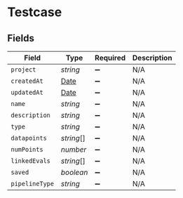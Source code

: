 # Testcase


## Fields

| Field                                                                                         | Type                                                                                          | Required                                                                                      | Description                                                                                   |
| --------------------------------------------------------------------------------------------- | --------------------------------------------------------------------------------------------- | --------------------------------------------------------------------------------------------- | --------------------------------------------------------------------------------------------- |
| `project`                                                                                     | *string*                                                                                      | :heavy_minus_sign:                                                                            | N/A                                                                                           |
| `createdAt`                                                                                   | [Date](https://developer.mozilla.org/en-US/docs/Web/JavaScript/Reference/Global_Objects/Date) | :heavy_minus_sign:                                                                            | N/A                                                                                           |
| `updatedAt`                                                                                   | [Date](https://developer.mozilla.org/en-US/docs/Web/JavaScript/Reference/Global_Objects/Date) | :heavy_minus_sign:                                                                            | N/A                                                                                           |
| `name`                                                                                        | *string*                                                                                      | :heavy_minus_sign:                                                                            | N/A                                                                                           |
| `description`                                                                                 | *string*                                                                                      | :heavy_minus_sign:                                                                            | N/A                                                                                           |
| `type`                                                                                        | *string*                                                                                      | :heavy_minus_sign:                                                                            | N/A                                                                                           |
| `datapoints`                                                                                  | *string*[]                                                                                    | :heavy_minus_sign:                                                                            | N/A                                                                                           |
| `numPoints`                                                                                   | *number*                                                                                      | :heavy_minus_sign:                                                                            | N/A                                                                                           |
| `linkedEvals`                                                                                 | *string*[]                                                                                    | :heavy_minus_sign:                                                                            | N/A                                                                                           |
| `saved`                                                                                       | *boolean*                                                                                     | :heavy_minus_sign:                                                                            | N/A                                                                                           |
| `pipelineType`                                                                                | *string*                                                                                      | :heavy_minus_sign:                                                                            | N/A                                                                                           |